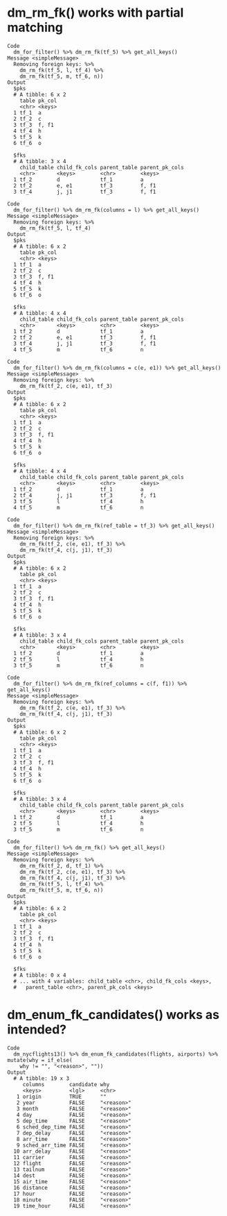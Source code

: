 # dm_rm_fk() works with partial matching

    Code
      dm_for_filter() %>% dm_rm_fk(tf_5) %>% get_all_keys()
    Message <simpleMessage>
      Removing foreign keys: %>%
        dm_rm_fk(tf_5, l, tf_4) %>%
        dm_rm_fk(tf_5, m, tf_6, n))
    Output
      $pks
      # A tibble: 6 x 2
        table pk_col
        <chr> <keys>
      1 tf_1  a     
      2 tf_2  c     
      3 tf_3  f, f1 
      4 tf_4  h     
      5 tf_5  k     
      6 tf_6  o     
      
      $fks
      # A tibble: 3 x 4
        child_table child_fk_cols parent_table parent_pk_cols
        <chr>       <keys>        <chr>        <keys>        
      1 tf_2        d             tf_1         a             
      2 tf_2        e, e1         tf_3         f, f1         
      3 tf_4        j, j1         tf_3         f, f1         
      
    Code
      dm_for_filter() %>% dm_rm_fk(columns = l) %>% get_all_keys()
    Message <simpleMessage>
      Removing foreign keys: %>%
        dm_rm_fk(tf_5, l, tf_4)
    Output
      $pks
      # A tibble: 6 x 2
        table pk_col
        <chr> <keys>
      1 tf_1  a     
      2 tf_2  c     
      3 tf_3  f, f1 
      4 tf_4  h     
      5 tf_5  k     
      6 tf_6  o     
      
      $fks
      # A tibble: 4 x 4
        child_table child_fk_cols parent_table parent_pk_cols
        <chr>       <keys>        <chr>        <keys>        
      1 tf_2        d             tf_1         a             
      2 tf_2        e, e1         tf_3         f, f1         
      3 tf_4        j, j1         tf_3         f, f1         
      4 tf_5        m             tf_6         n             
      
    Code
      dm_for_filter() %>% dm_rm_fk(columns = c(e, e1)) %>% get_all_keys()
    Message <simpleMessage>
      Removing foreign keys: %>%
        dm_rm_fk(tf_2, c(e, e1), tf_3)
    Output
      $pks
      # A tibble: 6 x 2
        table pk_col
        <chr> <keys>
      1 tf_1  a     
      2 tf_2  c     
      3 tf_3  f, f1 
      4 tf_4  h     
      5 tf_5  k     
      6 tf_6  o     
      
      $fks
      # A tibble: 4 x 4
        child_table child_fk_cols parent_table parent_pk_cols
        <chr>       <keys>        <chr>        <keys>        
      1 tf_2        d             tf_1         a             
      2 tf_4        j, j1         tf_3         f, f1         
      3 tf_5        l             tf_4         h             
      4 tf_5        m             tf_6         n             
      
    Code
      dm_for_filter() %>% dm_rm_fk(ref_table = tf_3) %>% get_all_keys()
    Message <simpleMessage>
      Removing foreign keys: %>%
        dm_rm_fk(tf_2, c(e, e1), tf_3) %>%
        dm_rm_fk(tf_4, c(j, j1), tf_3)
    Output
      $pks
      # A tibble: 6 x 2
        table pk_col
        <chr> <keys>
      1 tf_1  a     
      2 tf_2  c     
      3 tf_3  f, f1 
      4 tf_4  h     
      5 tf_5  k     
      6 tf_6  o     
      
      $fks
      # A tibble: 3 x 4
        child_table child_fk_cols parent_table parent_pk_cols
        <chr>       <keys>        <chr>        <keys>        
      1 tf_2        d             tf_1         a             
      2 tf_5        l             tf_4         h             
      3 tf_5        m             tf_6         n             
      
    Code
      dm_for_filter() %>% dm_rm_fk(ref_columns = c(f, f1)) %>% get_all_keys()
    Message <simpleMessage>
      Removing foreign keys: %>%
        dm_rm_fk(tf_2, c(e, e1), tf_3) %>%
        dm_rm_fk(tf_4, c(j, j1), tf_3)
    Output
      $pks
      # A tibble: 6 x 2
        table pk_col
        <chr> <keys>
      1 tf_1  a     
      2 tf_2  c     
      3 tf_3  f, f1 
      4 tf_4  h     
      5 tf_5  k     
      6 tf_6  o     
      
      $fks
      # A tibble: 3 x 4
        child_table child_fk_cols parent_table parent_pk_cols
        <chr>       <keys>        <chr>        <keys>        
      1 tf_2        d             tf_1         a             
      2 tf_5        l             tf_4         h             
      3 tf_5        m             tf_6         n             
      
    Code
      dm_for_filter() %>% dm_rm_fk() %>% get_all_keys()
    Message <simpleMessage>
      Removing foreign keys: %>%
        dm_rm_fk(tf_2, d, tf_1) %>%
        dm_rm_fk(tf_2, c(e, e1), tf_3) %>%
        dm_rm_fk(tf_4, c(j, j1), tf_3) %>%
        dm_rm_fk(tf_5, l, tf_4) %>%
        dm_rm_fk(tf_5, m, tf_6, n))
    Output
      $pks
      # A tibble: 6 x 2
        table pk_col
        <chr> <keys>
      1 tf_1  a     
      2 tf_2  c     
      3 tf_3  f, f1 
      4 tf_4  h     
      5 tf_5  k     
      6 tf_6  o     
      
      $fks
      # A tibble: 0 x 4
      # ... with 4 variables: child_table <chr>, child_fk_cols <keys>,
      #   parent_table <chr>, parent_pk_cols <keys>
      

# dm_enum_fk_candidates() works as intended?

    Code
      dm_nycflights13() %>% dm_enum_fk_candidates(flights, airports) %>% mutate(why = if_else(
        why != "", "<reason>", ""))
    Output
      # A tibble: 19 x 3
         columns        candidate why       
         <keys>         <lgl>     <chr>     
       1 origin         TRUE      ""        
       2 year           FALSE     "<reason>"
       3 month          FALSE     "<reason>"
       4 day            FALSE     "<reason>"
       5 dep_time       FALSE     "<reason>"
       6 sched_dep_time FALSE     "<reason>"
       7 dep_delay      FALSE     "<reason>"
       8 arr_time       FALSE     "<reason>"
       9 sched_arr_time FALSE     "<reason>"
      10 arr_delay      FALSE     "<reason>"
      11 carrier        FALSE     "<reason>"
      12 flight         FALSE     "<reason>"
      13 tailnum        FALSE     "<reason>"
      14 dest           FALSE     "<reason>"
      15 air_time       FALSE     "<reason>"
      16 distance       FALSE     "<reason>"
      17 hour           FALSE     "<reason>"
      18 minute         FALSE     "<reason>"
      19 time_hour      FALSE     "<reason>"

